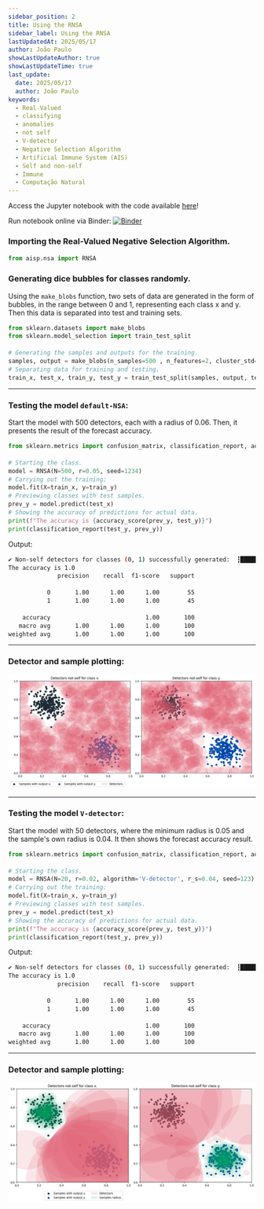 ```yaml
---
sidebar_position: 2
title: Using the RNSA
sidebar_label: Using the RNSA
lastUpdatedAt: 2025/05/17
author: João Paulo
showLastUpdateAuthor: true
showLastUpdateTime: true
last_update:
  date: 2025/05/17
  author: João Paulo
keywords:
  - Real-Valued
  - classifying
  - anomalies
  - not self
  - V-detector
  - Negative Selection Algorithm
  - Artificial Immune System (AIS)
  - Self and non-self
  - Immune
  - Computação Natural
---
```


Access the Jupyter notebook with the code available [here](https://github.com/AIS-Package/aisp/blob/main/examples/en/classification/RNSA/example_with_randomly_generated_dataset-en.ipynb)!


Run notebook online via Binder: [![Binder](https://mybinder.org/badge_logo.svg)](https://mybinder.org/v2/gh/AIS-Package/aisp/HEAD?labpath=%2Fexamples%2Fen%2Fclassification%2FRNSA%2Fexample_with_randomly_generated_dataset-en.ipynb)

### Importing the Real-Valued Negative Selection Algorithm.
```python
from aisp.nsa import RNSA
```

### Generating dice bubbles for classes randomly.

Using the `make_blobs` function, two sets of data are generated in the form of bubbles, in the range between 0 and 1, representing each class x and y. Then this data is separated into test and training sets.

```python
from sklearn.datasets import make_blobs
from sklearn.model_selection import train_test_split

# Generating the samples and outputs for the training.
samples, output = make_blobs(n_samples=500 , n_features=2, cluster_std=0.07, center_box=([0.0, 1.0]), centers=[[0.25, 0.75], [0.75, 0.25]], random_state=1234) 
# Separating data for training and testing.
train_x, test_x, train_y, test_y = train_test_split(samples, output, test_size=0.2)
```

---

### Testing the model `default-NSA`:

Start the model with 500 detectors, each with a radius of 0.06. Then, it presents the result of the forecast accuracy.

```python
from sklearn.metrics import confusion_matrix, classification_report, accuracy_score

# Starting the class.
model = RNSA(N=500, r=0.05, seed=1234)
# Carrying out the training:
model.fit(X=train_x, y=train_y)
# Previewing classes with test samples.
prev_y = model.predict(test_x)
# Showing the accuracy of predictions for actual data.
print(f"The accuracy is {accuracy_score(prev_y, test_y)}")
print(classification_report(test_y, prev_y))
```

Output:
```bash
✔ Non-self detectors for classes (0, 1) successfully generated:  ┇██████████┇ 1000/1000 detectors
The accuracy is 1.0
              precision    recall  f1-score   support

           0       1.00      1.00      1.00        55
           1       1.00      1.00      1.00        45

    accuracy                           1.00       100
   macro avg       1.00      1.00      1.00       100
weighted avg       1.00      1.00      1.00       100
```

---

### Detector and sample plotting:

![](../../assets/exemple_en_d.png)

---

### Testing the model `V-detector`:

Start the model with 50 detectors, where the minimum radius is 0.05 and the sample's own radius is 0.04. It then shows the forecast accuracy result.

```python
from sklearn.metrics import confusion_matrix, classification_report, accuracy_score

# Starting the class.
model = RNSA(N=20, r=0.02, algorithm='V-detector', r_s=0.04, seed=123)
# Carrying out the training:
model.fit(X=train_x, y=train_y)
# Previewing classes with test samples.
prev_y = model.predict(test_x)
# Showing the accuracy of predictions for actual data.
print(f"The accuracy is {accuracy_score(prev_y, test_y)}")
print(classification_report(test_y, prev_y))
```

Output:
```bash
✔ Non-self detectors for classes (0, 1) successfully generated:  ┇██████████┇ 40/40 detectors
The accuracy is 1.0
              precision    recall  f1-score   support

           0       1.00      1.00      1.00        55
           1       1.00      1.00      1.00        45

    accuracy                           1.00       100
   macro avg       1.00      1.00      1.00       100
weighted avg       1.00      1.00      1.00       100
```

---

### Detector and sample plotting:
![](../../assets/exemple_en_v.png)